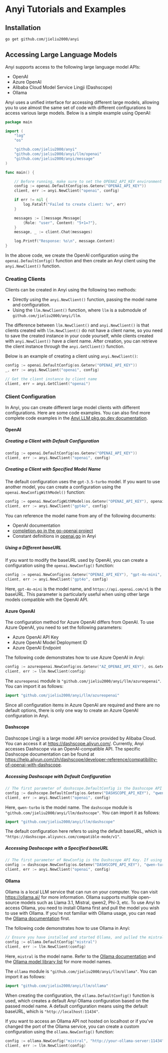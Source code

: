 # Anyi Tutorials and Examples

## Installation

```bash
go get github.com/jieliu2000/anyi
```

## Accessing Large Language Models

Anyi supports access to the following large language model APIs:

- OpenAI
- Azure OpenAI
- Alibaba Cloud Model Service Lingji (Dashscope)
- Ollama

Anyi uses a unified interface for accessing different large models, allowing you to use almost the same set of code with different configurations to access various large models. Below is a simple example using OpenAI:

```go
package main

import (
	"log"
	"os"

	"github.com/jieliu2000/anyi"
	"github.com/jieliu2000/anyi/llm/openai"
	"github.com/jieliu2000/anyi/message"
)

func main() {

	// Before running, make sure to set the OPENAI_API_KEY environment variable to your OpenAI API key.
	config := openai.DefaultConfig(os.Getenv("OPENAI_API_KEY"))
	client, err := anyi.NewClient("openai", config)

	if err != nil {
		log.Fatalf("Failed to create client: %v", err)
	}

	messages := []message.Message{
		{Role: "user", Content: "5+1=?"},
	}
	message, _ := client.Chat(messages)

	log.Printf("Response: %s\n", message.Content)
}
```

In the above code, we create the OpenAI configuration using the `openai.DefaultConfig()` function and then create an Anyi client using the `anyi.NewClient()` function.

### Creating Clients

Clients can be created in Anyi using the following two methods:
- Directly using the `anyi.NewClient()` function, passing the model name and configuration.
- Using the `llm.NewClient()` function, where `llm` is a submodule of `github.com/jieliu2000/anyi/llm`.

The difference between `llm.NewClient()` and `anyi.NewClient()` is that clients created with `llm.NewClient()` do not have a client name, so you need to save the created instance in your code yourself, while clients created with `anyi.NewClient()` have a client name. After creation, you can retrieve the client instance through the `anyi.GetClient()` function.

Below is an example of creating a client using `anyi.NewClient()`:

```go
config := openai.DefaultConfig(os.Getenv("OPENAI_API_KEY"))
_, err := anyi.NewClient("openai", config)

// Get the client instance by client name
client, err = anyi.GetClient("openai")
```

### Client Configuration

In Anyi, you can create different large model clients with different configurations. Here are some code examples. You can also find more complete code examples in the [Anyi LLM pkg.go.dev documentation](https://pkg.go.dev/github.com/jieliu2000/anyi/llm).

#### OpenAI

##### Creating a Client with Default Configuration

```go
config := openai.DefaultConfig(os.Getenv("OPENAI_API_KEY"))
client, err := anyi.NewClient("openai", config)
```

##### Creating a Client with Specified Model Name

The default configuration uses the `gpt-3.5-turbo` model. If you want to use another model, you can create a configuration using the `openai.NewConfigWithModel()` function:

```go
config := openai.NewConfigWithModel(os.Getenv("OPENAI_API_KEY"), openai.GPT4o)
client, err := anyi.NewClient("gpt4o", config)
```

You can reference the model name from any of the following documents:
* OpenAI documentation
* [completion.go in the go-openai project](https://github.com/sashabaranov/go-openai/blob/master/completion.go)
* Constant definitions in [openai.go](../../llm/openai/openai.go) in Anyi

##### Using a Different baseURL

If you want to modify the baseURL used by OpenAI, you can create a configuration using the `openai.NewConfig()` function:

```go
config := openai.NewConfig(os.Getenv("OPENAI_API_KEY"), "gpt-4o-mini", "https://api.openai.com/v1")
client, err := anyi.NewClient("gpt4o", config)
```

Here, `gpt-4o-mini` is the model name, and `https://api.openai.com/v1` is the baseURL. This parameter is particularly useful when using other large models compatible with the OpenAI API.

#### Azure OpenAI

The configuration method for Azure OpenAI differs from OpenAI. To use Azure OpenAI, you need to set the following parameters:
* Azure OpenAI API Key
* Azure OpenAI Model Deployment ID
* Azure OpenAI Endpoint

The following code demonstrates how to use Azure OpenAI in Anyi:

```go
config := azureopenai.NewConfig(os.Getenv("AZ_OPENAI_API_KEY"), os.Getenv("AZ_OPENAI_MODEL_DEPLOYMENT_ID"), os.Getenv("AZ_OPENAI_ENDPOINT"))
client, err := llm.NewClient(config)
```

The `azureopenai` module is `"github.com/jieliu2000/anyi/llm/azureopenai"`. You can import it as follows:

```go
import "github.com/jieliu2000/anyi/llm/azureopenai"
```

Since all configuration items in Azure OpenAI are required and there are no default options, there is only one way to create an Azure OpenAI configuration in Anyi.

#### Dashscope

Dashscope Lingji is a large model API service provided by Alibaba Cloud. You can access it at https://dashscope.aliyun.com/. Currently, Anyi accesses Dashscope via an OpenAI-compatible API. The specific Dashscope documentation can be found at https://help.aliyun.com/zh/dashscope/developer-reference/compatibility-of-openai-with-dashscope.

##### Accessing Dashscope with Default Configuration

```go
// The first parameter of dashscope.DefaultConfig is the Dashscope API Key. If using this code, set the DASHSCOPE_API_KEY environment variable to your Dashscope API Key.
config := dashscope.DefaultConfig(os.Getenv("DASHSCOPE_API_KEY"), "qwen-turbo")
client, err := anyi.NewClient("openai", config)
```

Here, `qwen-turbo` is the model name. The `dashscope` module is `"github.com/jieliu2000/anyi/llm/dashscope"`. You can import it as follows:

```go
import "github.com/jieliu2000/anyi/llm/dashscope"
```

The default configuration here refers to using the default baseURL, which is `"https://dashscope.aliyuncs.com/compatible-mode/v1"`.

##### Accessing Dashscope with a Specified baseURL

```go
// The first parameter of NewConfig is the Dashscope API Key. If using this code, set the DASHSCOPE_API_KEY environment variable to your Dashscope API Key. The second parameter is the model name, and the third parameter is the baseURL.
config := dashscope.NewConfig(os.Getenv("DASHSCOPE_API_KEY"), "qwen-turbo", "https://your-url.com")
client, err := anyi.NewClient("openai", config)
```

#### Ollama

Ollama is a local LLM service that can run on your computer. You can visit https://ollama.ai/ for more information. Ollama supports multiple open-source models such as Llama 3.1, Mistral, qwen2, Phi-3, etc. To use Anyi to access Ollama, you need to install Ollama first and pull the model you wish to use with Ollama. If you're not familiar with Ollama usage, you can read the [Ollama documentation](https://github.com/ollama/ollama/tree/main/docs) first.

The following code demonstrates how to use Ollama in Anyi:

```go
// Ensure you have installed and started Ollama, and pulled the mistral model in Ollama.
config := ollama.DefaultConfig("mistral")
client, err := llm.NewClient(config)
```

Here, `mistral` is the model name. Refer to the [Ollama documentation](https://github.com/ollama/ollama/tree/main/docs) and the [Ollama model library list](https://ollama.com/library) for more model names.

The `ollama` module is `"github.com/jieliu2000/anyi/llm/ollama"`. You can import it as follows:

```go
import "github.com/jieliu2000/anyi/llm/ollama"
```

When creating the configuration, the `ollama.DefaultConfig()` function is used, which creates a default Anyi Ollama configuration based on the passed model name. A default configuration means using the default baseURL, which is `"http://localhost:11434"`.

If you want to access an Ollama API not hosted on localhost or if you've changed the port of the Ollama service, you can create a custom configuration using the `ollama.NewConfig()` function:

```go
config := ollama.NewConfig("mistral", "http://your-ollama-server:11434")
client, err := llm.NewClient(config)
```